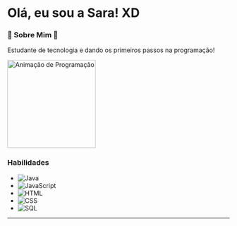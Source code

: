 # Olá, eu sou a Sara! XD

### **🌼 Sobre Mim 🌼**
Estudante de tecnologia e dando os primeiros passos na programação! 

<p align="left">
    <img src="https://i.picasion.com/pic92/ea4b7c5a13ee97a1cd9f570b6260ac3c.gif" alt="Animação de Programação" width="200" />
</p>

### **Habilidades**
- ![Java](https://img.shields.io/badge/Java-Iniciante-yellow) 
- ![JavaScript](https://img.shields.io/badge/JavaScript-Intermediário-blue) 
- ![HTML](https://img.shields.io/badge/HTML-Intermediário-orange) 
- ![CSS](https://img.shields.io/badge/CSS-Intermediário-purple) 
- ![SQL](https://img.shields.io/badge/SQL-Iniciante-lightgrey) 

---
